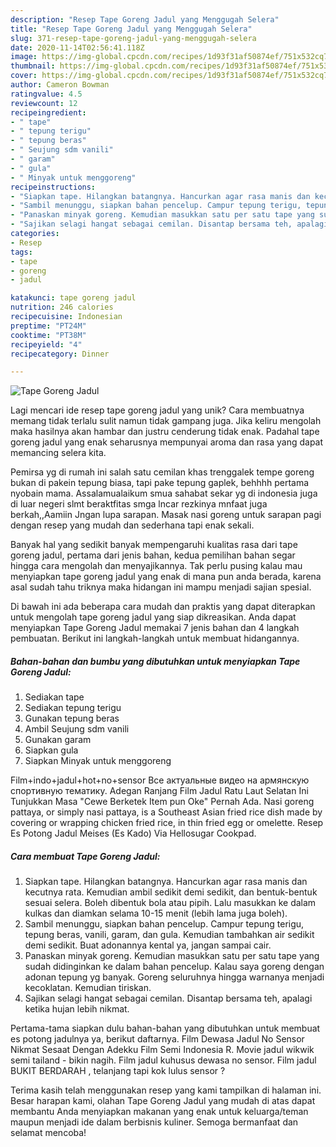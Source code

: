 ```yaml
---
description: "Resep Tape Goreng Jadul yang Menggugah Selera"
title: "Resep Tape Goreng Jadul yang Menggugah Selera"
slug: 371-resep-tape-goreng-jadul-yang-menggugah-selera
date: 2020-11-14T02:56:41.118Z
image: https://img-global.cpcdn.com/recipes/1d93f31af50874ef/751x532cq70/tape-goreng-jadul-foto-resep-utama.jpg
thumbnail: https://img-global.cpcdn.com/recipes/1d93f31af50874ef/751x532cq70/tape-goreng-jadul-foto-resep-utama.jpg
cover: https://img-global.cpcdn.com/recipes/1d93f31af50874ef/751x532cq70/tape-goreng-jadul-foto-resep-utama.jpg
author: Cameron Bowman
ratingvalue: 4.5
reviewcount: 12
recipeingredient:
- " tape"
- " tepung terigu"
- " tepung beras"
- " Seujung sdm vanili"
- " garam"
- " gula"
- " Minyak untuk menggoreng"
recipeinstructions:
- "Siapkan tape. Hilangkan batangnya. Hancurkan agar rasa manis dan kecutnya rata. Kemudian ambil sedikit demi sedikit, dan bentuk-bentuk sesuai selera. Boleh dibentuk bola atau pipih. Lalu masukkan ke dalam kulkas dan diamkan selama 10-15 menit (lebih lama juga boleh)."
- "Sambil menunggu, siapkan bahan pencelup. Campur tepung terigu, tepung beras, vanili, garam, dan gula. Kemudian tambahkan air sedikit demi sedikit. Buat adonannya kental ya, jangan sampai cair."
- "Panaskan minyak goreng. Kemudian masukkan satu per satu tape yang sudah didinginkan ke dalam bahan pencelup. Kalau saya goreng dengan adonan tepung yg banyak. Goreng seluruhnya hingga warnanya menjadi kecoklatan. Kemudian tiriskan."
- "Sajikan selagi hangat sebagai cemilan. Disantap bersama teh, apalagi ketika hujan lebih nikmat."
categories:
- Resep
tags:
- tape
- goreng
- jadul

katakunci: tape goreng jadul 
nutrition: 246 calories
recipecuisine: Indonesian
preptime: "PT24M"
cooktime: "PT38M"
recipeyield: "4"
recipecategory: Dinner

---
```



![Tape Goreng Jadul](https://img-global.cpcdn.com/recipes/1d93f31af50874ef/751x532cq70/tape-goreng-jadul-foto-resep-utama.jpg)

Lagi mencari ide resep tape goreng jadul yang unik? Cara membuatnya memang tidak terlalu sulit namun tidak gampang juga. Jika keliru mengolah maka hasilnya akan hambar dan justru cenderung tidak enak. Padahal tape goreng jadul yang enak seharusnya mempunyai aroma dan rasa yang dapat memancing selera kita.

Pemirsa yg di rumah ini salah satu cemilan khas trenggalek tempe goreng bukan di pakein tepung biasa, tapi pake tepung gaplek, behhhh pertama nyobain mama. Assalamualaikum smua sahabat sekar yg di indonesia juga di luar negeri slmt beraktfitas smga lncar rezkinya mnfaat juga berkah,,Aamiin Jngan lupa sarapan. Masak nasi goreng untuk sarapan pagi dengan resep yang mudah dan sederhana tapi enak sekali.

Banyak hal yang sedikit banyak mempengaruhi kualitas rasa dari tape goreng jadul, pertama dari jenis bahan, kedua pemilihan bahan segar hingga cara mengolah dan menyajikannya. Tak perlu pusing kalau mau menyiapkan tape goreng jadul yang enak di mana pun anda berada, karena asal sudah tahu triknya maka hidangan ini mampu menjadi sajian spesial.


Di bawah ini ada beberapa cara mudah dan praktis yang dapat diterapkan untuk mengolah tape goreng jadul yang siap dikreasikan. Anda dapat menyiapkan Tape Goreng Jadul memakai 7 jenis bahan dan 4 langkah pembuatan. Berikut ini langkah-langkah untuk membuat hidangannya.

<!--inarticleads1-->

##### Bahan-bahan dan bumbu yang dibutuhkan untuk menyiapkan Tape Goreng Jadul:

1. Sediakan  tape
1. Sediakan  tepung terigu
1. Gunakan  tepung beras
1. Ambil  Seujung sdm vanili
1. Gunakan  garam
1. Siapkan  gula
1. Siapkan  Minyak untuk menggoreng


Film+indo+jadul+hot+no+sensor Все актуальные видео на армянскую спортивную тематику. Adegan Ranjang Film Jadul Ratu Laut Selatan Ini Tunjukkan Masa &#34;Cewe Berketek Item pun Oke&#34; Pernah Ada. Nasi goreng pattaya, or simply nasi pattaya, is a Southeast Asian fried rice dish made by covering or wrapping chicken fried rice, in thin fried egg or omelette. Resep Es Potong Jadul Meises (Es Kado) Via Hellosugar Cookpad. 

<!--inarticleads2-->

##### Cara membuat Tape Goreng Jadul:

1. Siapkan tape. Hilangkan batangnya. Hancurkan agar rasa manis dan kecutnya rata. Kemudian ambil sedikit demi sedikit, dan bentuk-bentuk sesuai selera. Boleh dibentuk bola atau pipih. Lalu masukkan ke dalam kulkas dan diamkan selama 10-15 menit (lebih lama juga boleh).
1. Sambil menunggu, siapkan bahan pencelup. Campur tepung terigu, tepung beras, vanili, garam, dan gula. Kemudian tambahkan air sedikit demi sedikit. Buat adonannya kental ya, jangan sampai cair.
1. Panaskan minyak goreng. Kemudian masukkan satu per satu tape yang sudah didinginkan ke dalam bahan pencelup. Kalau saya goreng dengan adonan tepung yg banyak. Goreng seluruhnya hingga warnanya menjadi kecoklatan. Kemudian tiriskan.
1. Sajikan selagi hangat sebagai cemilan. Disantap bersama teh, apalagi ketika hujan lebih nikmat.


Pertama-tama siapkan dulu bahan-bahan yang dibutuhkan untuk membuat es potong jadulnya ya, berikut daftarnya. Film Dewasa Jadul No Sensor Nikmat Sesaat Dengan Adekku Film Semi Indonesia R. Movie jadul wikwik semi tailand - bikin nagih. Film jadul kuhusus dewasa no sensor. Film jadul BUKIT BERDARAH , telanjang tapi kok lulus sensor ? 

Terima kasih telah menggunakan resep yang kami tampilkan di halaman ini. Besar harapan kami, olahan Tape Goreng Jadul yang mudah di atas dapat membantu Anda menyiapkan makanan yang enak untuk keluarga/teman maupun menjadi ide dalam berbisnis kuliner. Semoga bermanfaat dan selamat mencoba!
